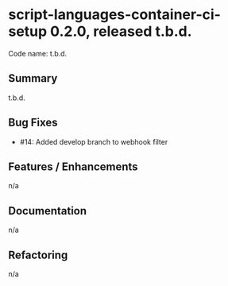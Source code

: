 # script-languages-container-ci-setup 0.2.0, released t.b.d.

Code name: t.b.d.

## Summary

t.b.d.


## Bug Fixes

 - #14: Added develop branch to webhook filter 

## Features / Enhancements

n/a

## Documentation

n/a

## Refactoring

n/a
